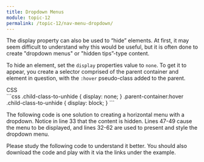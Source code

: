 ```yaml
---
title: Dropdown Menus
module: topic-12
permalink: /topic-12/nav-menu-dropdown/
---
```


<div class="divider-heading"></div>

The display property can also be used to “hide” elements. At first, it may seem difficult to understand why this would be useful, but it is often done to create "dropdown menus" or "hidden tips”-type content.

To hide an element, set the `display` properties value to `none`. To get it to appear, you create a selector comprised of the parent container and element in question, with the `:hover` pseudo-class added to the parent.

<div class="code-heading">
  <span class="css">CSS</span>
</div>
```css
.child-class-to-unhide {
    display: none;
}
.parent-container:hover .child-class-to-unhide {
    display: block;
}
```

The following code is one solution to creating a horizontal menu with a dropdown. Notice in line 33 that the content is hidden. Lines 47-49 cause the menu to be displayed, and lines 32-62 are used to present and style the dropdown menu.

Please study the following code to understand it better. You should also download the code and play with it via the links under the example.

<div class="codepen-embed">
  <p data-height="600" data-theme-id="30567" data-slug-hash="RwRybWr" data-default-tab="css,result" data-user="retrog4m3r" data-embed-version="2" data-pen-title="Dropdown Menu" class="codepen"></p>
</div>
